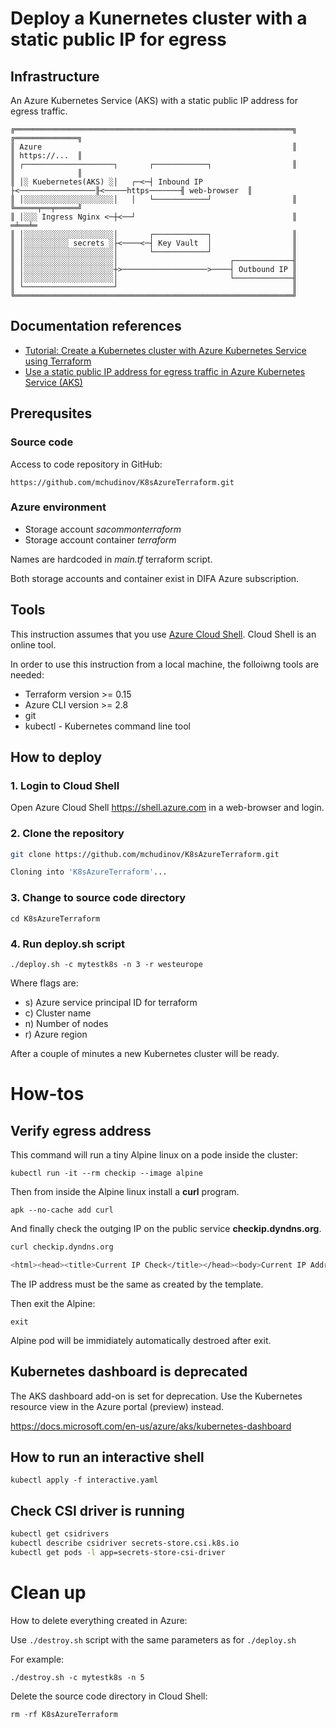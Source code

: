 # Deploy a Kunernetes cluster with a static public IP for egress

## Infrastructure
An Azure Kubernetes Service (AKS) with a static public IP address for egress traffic.
```
╔══════════════════════════════════════════════════════════════╗                  ╔══════════════╗  
║ Azure                                                        ║                  ║ https://...  ║
║ ┌────────────────────┐       ┌────────────┐                  ║                  ║              ║
║ │░ Kuebernetes(AKS) ░│   ┌─<─┤ Inbound IP ├<─────────────────╟<─────https───────╢ web-browser  ║
║ │░░░░░░░░░░░░░░░░░░░░│   │   └────────────┘                  ║                  ╚═════╤══╤═════╝
║ │░░░ Ingress Nginx <─┼<──┘                                   ║                       ═╧══╧═ 
║ │░░░░░░░░░░░░░░░░░░░░│       ┌────────────┐                  ║                    
║ │░░░░░░░░░░ secrets ░├<────<─┤ Key Vault  │                  ║
║ │░░░░░░░░░░░░░░░░░░░░│       └────────────┘                  ║
║ │░░░░░░░░░░░░░░░░░░░░│                         ┌─────────────╢               
║ │░░░░░░░░░░░░░░░░░░░░┼>───────────────────>────┤ Outbound IP ║ 
║ │░░░░░░░░░░░░░░░░░░░░│                         └─────────────╢                
║ └────────────────────┘                                       ║               
╚══════════════════════════════════════════════════════════════╝                                                                                               
```
## Documentation references
*  [Tutorial: Create a Kubernetes cluster with Azure Kubernetes Service using Terraform](https://docs.microsoft.com/en-us/azure/developer/terraform/create-k8s-cluster-with-tf-and-aks)
*  [Use a static public IP address for egress traffic in Azure Kubernetes Service (AKS)](https://docs.microsoft.com/en-us/azure/aks/egress)

## Prerequsites
### Source code
Access to code repository in GitHub:

`https://github.com/mchudinov/K8sAzureTerraform.git`

### Azure environment
* Storage account *sacommonterraform*
* Storage account container *terraform*

Names are hardcoded in *main.tf* terraform script.

Both storage accounts and container exist in DIFA Azure subscription.

## Tools
This instruction assumes that you use [Azure Cloud Shell](https://docs.microsoft.com/en-us/azure/cloud-shell/overview). Cloud Shell is an online tool.

In order to use this instruction from a local machine, the folloiwng tools are needed:
*  Terraform version >= 0.15
*  Azure CLI version >= 2.8
*  git
*  kubectl - Kubernetes command line tool

## How to deploy
### 1. Login to Cloud Shell
Open Azure Cloud Shell https://shell.azure.com in a web-browser and login.

### 2. Clone the repository 
```sh
git clone https://github.com/mchudinov/K8sAzureTerraform.git

Cloning into 'K8sAzureTerraform'...
```
### 3. Change to source code directory
`cd K8sAzureTerraform`

### 4. Run deploy.sh script
`./deploy.sh -c mytestk8s -n 3 -r westeurope`

Where flags are:
*  s) Azure service principal ID for terraform
*  c) Cluster name
*  n) Number of nodes
*  r) Azure region

After a couple of minutes a new Kubernetes cluster will be ready.

# How-tos
## Verify egress address
This command will run a tiny Alpine linux on a pode inside the cluster:

`kubectl run -it --rm checkip --image alpine`

Then from inside the Alpine linux install a **curl** program.

`apk --no-cache add curl`

And finally check the outging IP on the public service **checkip.dyndns.org**.
```sh
curl checkip.dyndns.org

<html><head><title>Current IP Check</title></head><body>Current IP Address: 40.121.183.52</body></html>
```
The IP address must be the same as created by the template.

Then exit the Alpine:

`exit`

Alpine pod will be immidiately automatically destroed after exit.

## Kubernetes dashboard is deprecated
The AKS dashboard add-on is set for deprecation. Use the Kubernetes resource view in the Azure portal (preview) instead.

https://docs.microsoft.com/en-us/azure/aks/kubernetes-dashboard

## How to run an interactive shell

`kubectl apply -f interactive.yaml`

## Check CSI driver is running
```sh
kubectl get csidrivers
kubectl describe csidriver secrets-store.csi.k8s.io
kubectl get pods -l app=secrets-store-csi-driver
```

# Clean up
How to delete everything created in Azure:

Use `./destroy.sh` script with the same parameters as for `./deploy.sh`

For example:

`./destroy.sh -c mytestk8s -n 5`

Delete the source code directory in Cloud Shell:

`rm -rf K8sAzureTerraform`